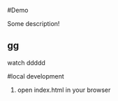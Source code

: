 #Demo

Some description!

## gg

watch ddddd

#local development
1. open index.html in your browser
